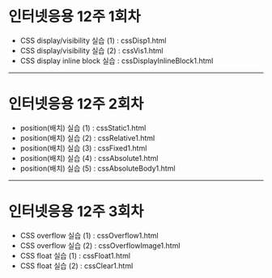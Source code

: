 <h1>인터넷응용 12주 1회차</h1>
<ul>
	<li>CSS display/visibility 실습 (1) : cssDisp1.html</li>
	<li>CSS display/visibility 실습 (2) : cssVis1.html</li>
	<li>CSS display inline block 실습 : cssDisplayInlineBlock1.html</li>
</ul>

<hr>

<h1>인터넷응용 12주 2회차</h1>
<ul>
	<li>position(배치) 실습 (1) : cssStatic1.html</li>
	<li>position(배치) 실습 (2) : cssRelative1.html</li>
	<li>position(배치) 실습 (3) : cssFixed1.html</li>
	<li>position(배치) 실습 (4) : cssAbsolute1.html</li>
	<li>position(배치) 실습 (5) : cssAbsoluteBody1.html</li>
</ul>

<hr>

<h1>인터넷응용 12주 3회차</h1>
<ul>
	<li>CSS overflow 실습 (1) : cssOverflow1.html</li>
	<li>CSS overflow 실습 (2) : cssOverflowImage1.html</li>
	<li>CSS float 실습 (1) : cssFloat1.html</li>
	<li>CSS float 실습 (2) : cssClear1.html</li>
</ul>
